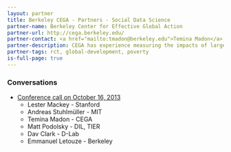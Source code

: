 ```yaml
---
layout: partner
title: Berkeley CEGA - Partners - Social Data Science
partner-name: Berkeley Center for Effective Global Action
partner-url: http://cega.berkeley.edu/
partner-contact: <a href="mailto:tmadon@berkeley.edu">Temina Madon</a>, Executive Director
partner-description: CEGA has experience measuring the impacts of large-scale social and economic development programs, using randomized controlled trials and other rigorous methods.
partner-tags: rct, global-development, poverty
is-full-page: true
---
```


<h3>Conversations</h3>

- [Conference call on October 16, 2013](https://workflowy.com/shared/9efc1554-b705-1e27-05bd-a0078681945e/)
    - Lester Mackey - Stanford
    - Andreas Stuhlm&uuml;ller - MIT
    - Temina Madon - CEGA
    - Matt Podolsky - DIL, TIER
    - Dav Clark - D-Lab
    - Emmanuel Letouze - Berkeley
